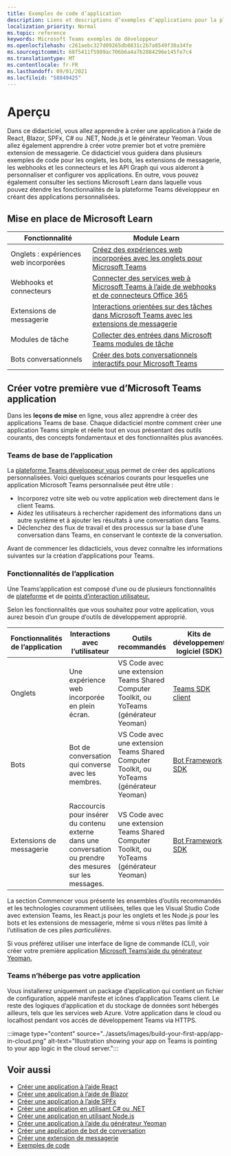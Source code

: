 ```yaml
---
title: Exemples de code d’application
description: Liens et descriptions d’exemples d’applications pour la plateforme Microsoft Teams développeur
localization_priority: Normal
ms.topic: reference
keywords: Microsoft Teams exemples de développeur
ms.openlocfilehash: c261aebc327d09265db8831c2b7a8549f30a34fe
ms.sourcegitcommit: 68f5411f5989ac706b6a4a7b2884296e145fe7c4
ms.translationtype: MT
ms.contentlocale: fr-FR
ms.lasthandoff: 09/01/2021
ms.locfileid: "58849425"
---
```

# <a name="overview"></a>Aperçu

Dans ce didacticiel, vous allez apprendre à créer une application à l’aide de React, Blazor, SPFx, C# ou .NET, Node.js et le générateur Yeoman. Vous allez également apprendre à créer votre premier bot et votre première extension de messagerie. Ce didacticiel vous guidera dans plusieurs exemples de code pour les onglets, les bots, les extensions de messagerie, les webhooks et les connecteurs et les API Graph qui vous aideront à personnaliser et configurer vos applications. En outre, vous pouvez également consulter les sections Microsoft Learn dans laquelle vous pouvez étendre les fonctionnalités de la plateforme Teams développeur en créant des applications personnalisées.  

## <a name="getting-started-with-microsoft-learn"></a>Mise en place de Microsoft Learn

| **Fonctionnalité**| **Module Learn**|
|--------|-------------|
| Onglets : expériences web incorporées  |  [Créez des expériences web incorporées avec les onglets pour Microsoft Teams](/learn/modules/embedded-web-experiences/) |
| Webhooks et connecteurs  |  [Connecter des services web à Microsoft Teams à l’aide de webhooks et de connecteurs Office 365](/learn/modules/msteams-webhooks-connectors/) |
|Extensions de messagerie  | [Interactions orientées sur des tâches dans Microsoft Teams avec les extensions de messagerie](/learn/modules/msteams-messaging-extensions/)  |
| Modules de tâche |  [Collecter des entrées dans Microsoft Teams modules de tâche](/learn/modules/msteams-task-modules/) |
| Bots conversationnels  | [Créer des bots conversationnels interactifs pour Microsoft Teams](/learn/modules/msteams-conversation-bots/)  |

## <a name="build-your-first-microsoft-teams-app-overview"></a>Créer votre première vue d’Microsoft Teams application

Dans les **leçons de mise** en ligne, vous allez apprendre à créer des applications Teams de base. Chaque didacticiel montre comment créer une application Teams simple et réelle tout en vous présentant des outils courants, des concepts fondamentaux et des fonctionnalités plus avancées.

### <a name="teams-app-fundamentals"></a>Teams de base de l’application

La [plateforme Teams développeur vous](../overview.md) permet de créer des applications personnalisées. Voici quelques scénarios courants pour lesquelles une application Microsoft Teams personnalisée peut être utile :

* Incorporez votre site web ou votre application web directement dans le client Teams.
* Aidez les utilisateurs à rechercher rapidement des informations dans un autre système et à ajouter les résultats à une conversation dans Teams.
* Déclenchez des flux de travail et des processus sur la base d’une conversation dans Teams, en conservant le contexte de la conversation.

Avant de commencer les didacticiels, vous devez connaître les informations suivantes sur la création d’applications pour Teams.

### <a name="app-capabilities"></a>Fonctionnalités de l’application

Une Teams’application est composé d’une ou de plusieurs fonctionnalités de [plateforme](../concepts/capabilities-overview.md) et de [points d’interaction utilisateur.](../concepts/extensibility-points.md)

Selon les fonctionnalités que vous souhaitez pour votre application, vous aurez besoin d’un groupe d’outils de développement approprié.

| Fonctionnalités de l’application | Interactions avec l’utilisateur | Outils recommandés | Kits de développement logiciel (SDK) | Piles technologiques |
|--------|-------------|--------|--------|--------|
| Onglets | Une expérience web incorporée en plein écran. | VS Code avec une extension Teams Shared Computer Toolkit, ou YoTeams (générateur Yeoman) | [Teams SDK client](/javascript/api/overview/msteams-client) | Technologie web en général, HTML, CSS et JavaScript |
| Bots | Bot de conversation qui converse avec les membres. | VS Code avec une extension Teams Shared Computer Toolkit, ou YoTeams (générateur Yeoman) | [Bot Framework SDK](https://dev.botframework.com/) | Node.js, C# ou Python |
| Extensions de messagerie | Raccourcis pour insérer du contenu externe dans une conversation ou prendre des mesures sur les messages. | VS Code avec une extension Teams Shared Computer Toolkit, ou YoTeams (générateur Yeoman) | [Bot Framework SDK](https://dev.botframework.com/) | Node.js, C# ou Python |

La section Commencer vous présente les ensembles d’outils recommandés et les technologies couramment utilisées, telles que les Visual Studio Code avec extension Teams, les React.js pour les onglets et les Node.js pour les bots et les extensions de messagerie, même si vous n’êtes pas limité à l’utilisation de ces piles *particulières.*

Si vous préférez utiliser une interface de ligne de commande (CLI), voir créer votre première application [Microsoft Teams’aide du générateur Yeoman.](../get-started/get-started-yeoman.md)

### <a name="teams-does-not-host-your-app"></a>Teams n’héberge pas votre application

Vous installerez uniquement un package d’application qui contient un fichier de configuration, appelé manifeste et icônes d’application Teams client. Le reste des logiques d’application et du stockage de données sont hébergés ailleurs, tels que les services web Azure. Votre application dans le cloud ou localhost pendant vos accès de développement Teams via HTTPS.

:::image type="content" source="../assets/images/build-your-first-app/app-in-cloud.png" alt-text="Illustration showing your app on Teams is pointing to your app logic in the cloud server.":::

## <a name="see-also"></a>Voir aussi

* [Créer une application à l’aide React](first-app-react.md)
* [Créer une application à l’aide de Blazor](first-app-blazor.md)
* [Créer une application à l’aide SPFx](first-app-spfx.md)
* [Créer une application en utilisant C# ou .NET](get-started-dotnet-app-studio.md)
* [Créer une application en utilisant Node.js](get-started-nodejs-app-studio.md)
* [Créer une application à l’aide du générateur Yeoman](get-started-yeoman.md)
* [Créer une application de bot de conversation](first-app-bot.md)
* [Créer une extension de messagerie](first-message-extension.md)
* [Exemples de code](https://github.com/OfficeDev/Microsoft-Teams-Samples)
